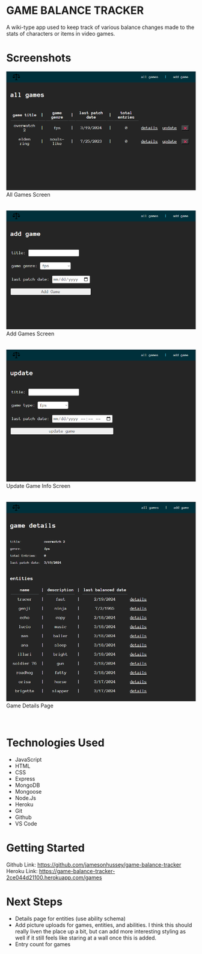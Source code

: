 # GAME BALANCE TRACKER
A wiki-type app used to keep track of various balance changes made to the stats of characters or items in video games.

# Screenshots

<img src="public/stylesheets/images/all-games-screen.png"> <br>
All Games Screen <br><br><br>
<img src="public/stylesheets/images/add-game-screen.png"> <br>
Add Games Screen <br><br><br>
<img src="public/stylesheets/images/update-screen.png"> <br>
Update Game Info Screen <br><br><br>
<img src="public/stylesheets/images/game-details-page.png"> <br>
Game Details Page <br><br><br>


# Technologies Used

- JavaScript
- HTML
- CSS
- Express
- MongoDB
- Mongoose
- Node.Js
- Heroku
- Git
- Github
- VS Code

# Getting Started

Github Link: https://github.com/jamesonhussey/game-balance-tracker <br>
Heroku Link: https://game-balance-tracker-2ce044d21100.herokuapp.com/games


# Next Steps

- Details page for entities (use ability schema)
- Add picture uploads for games, entities, and abilities. I think this should really liven the place up a bit, but can add more interesting styling as well if it still feels like staring at a wall once this is added.
- Entry count for games

 